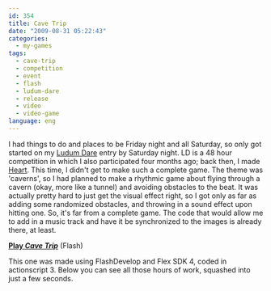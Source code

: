```yaml
---
id: 354
title: Cave Trip
date: "2009-08-31 05:22:43"
categories:
  - my-games
tags:
  - cave-trip
  - competition
  - event
  - flash
  - ludum-dare
  - release
  - video
  - video-game
language: eng
---
```


I had things to do and places to be Friday night and all Saturday, so only got started on my [Ludum Dare](http://www.ludumdare.com/) entry by Saturday night. LD is a 48 hour competition in which I also participated four months ago; back then, I made [Heart](/tag/heart/). This time, I didn't get to make such a complete game. The theme was 'caverns', so I had planned to make a rhythmic game about flying through a cavern (okay, more like a tunnel) and avoiding obstacles to the beat. It was actually pretty hard to just get the visual effect right, so I got only as far as adding some randomized obstacles, and throwing in a sound effect upon hitting one. So, it's far from a complete game. The code that would allow me to add in a music track and have it be synchronized to the images is already there, at least.

[**Play _Cave Trip_**](//www.agj.cl/files/games/cavetrip/) (Flash)

This one was made using FlashDevelop and Flex SDK 4, coded in actionscript 3. Below you can see all those hours of work, squashed into just a few seconds.

<video-embed service="vimeo" id="6353166" width="500" height="313" />
